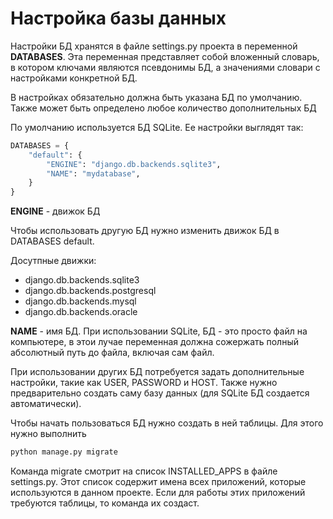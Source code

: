 # Настройка базы данных

Настройки БД хранятся в файле settings.py проекта в переменной __DATABASES__. Эта переменная представляет собой вложенный словарь, в котором ключами являются псевдонимы БД, а значениями словари с настройками конкретной БД.

В настройках обязательно должна быть указана БД по умолчанию. Также может быть определено любое количество дополнительных БД

По умолчанию используется БД SQLite. Ее настройки выглядят так:

```python
DATABASES = {
    "default": {
        "ENGINE": "django.db.backends.sqlite3",
        "NAME": "mydatabase",
    }
}
```

__ENGINE__ - движок БД

Чтобы использовать другую БД нужно изменить движок БД в DATABASES default.

Досутпные движки:

* django.db.backends.sqlite3
* django.db.backends.postgresql
* django.db.backends.mysql
* django.db.backends.oracle

__NAME__ - имя БД. При использовании SQLite, БД - это просто файл на компьютере, в этои лучае переменная должна сожержать полный абсолютный путь до файла, включая сам файл.

При использовании других БД потребуется задать дополнительные настройки, такие как USER, PASSWORD и HOST. Также нужно предварительно создать саму базу данных (для SQLite БД создается автоматически).

Чтобы начать пользоваться БД нужно создать в ней таблицы. Для этого нужно выполнить

```bash
python manage.py migrate
```

Команда migrate смотрит на список INSTALLED_APPS в файле settings.py. Этот список содержит имена всех приложений, которые используются в данном проекте. Если для работы этих приложений требуются таблицы, то команда их создаст.
